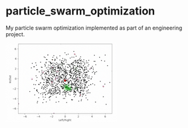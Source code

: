 # particle_swarm_optimization
My particle swarm optimization implemented as part of an engineering project.

![](https://github.com/jamesdevinkern/particle_swarm_optimization/blob/main/pso_example.gif)
